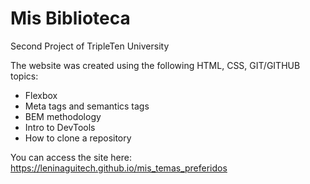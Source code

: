 # Mis Biblioteca

Second Project of TripleTen University

The website was created using the following HTML, CSS, GIT/GITHUB topics:

- Flexbox
- Meta tags and semantics tags
- BEM methodology
- Intro to DevTools
- How to clone a repository

You can access the site here: https://leninaguitech.github.io/mis_temas_preferidos
